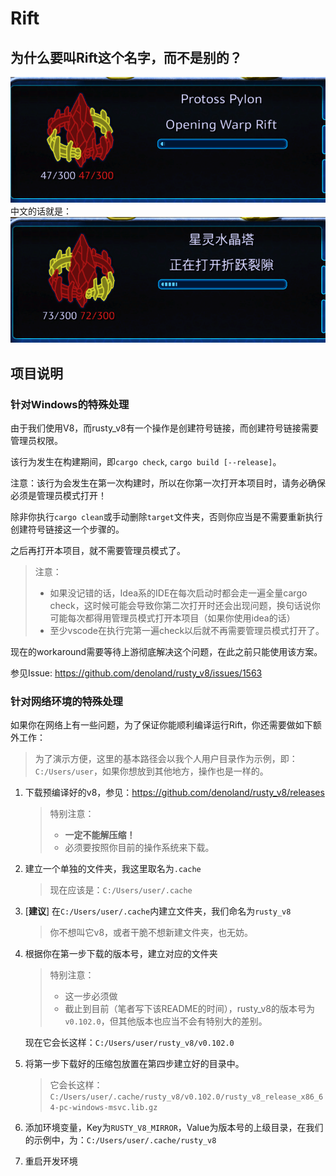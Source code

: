 # Rift

## 为什么要叫Rift这个名字，而不是别的？
![alt text](assets/sc.png)<br/>
中文的话就是：<br/>
![alt text](assets/sc_cn.png)

## 项目说明

### 针对Windows的特殊处理
由于我们使用V8，而rusty_v8有一个操作是创建符号链接，而创建符号链接需要管理员权限。

该行为发生在构建期间，即`cargo check`, `cargo build [--release]`。

注意：该行为会发生在第一次构建时，所以在你第一次打开本项目时，请务必确保必须是管理员模式打开！

除非你执行`cargo clean`或手动删除`target`文件夹，否则你应当是不需要重新执行创建符号链接这一个步骤的。

之后再打开本项目，就不需要管理员模式了。

> 注意：
> - 如果没记错的话，Idea系的IDE在每次启动时都会走一遍全量cargo check，这时候可能会导致你第二次打开时还会出现问题，换句话说你可能每次都得用管理员模式打开本项目（如果你使用idea的话）
> - 至少vscode在执行完第一遍check以后就不再需要管理员模式打开了。

现在的workaround需要等待上游彻底解决这个问题，在此之前只能使用该方案。

参见Issue: https://github.com/denoland/rusty_v8/issues/1563

### 针对网络环境的特殊处理
如果你在网络上有一些问题，为了保证你能顺利编译运行Rift，你还需要做如下额外工作：

> 为了演示方便，这里的基本路径会以我个人用户目录作为示例，即：`C:/Users/user`，如果你想放到其他地方，操作也是一样的。

1. 下载预编译好的v8，参见：https://github.com/denoland/rusty_v8/releases
    > 特别注意：
    > - **一定不能解压缩！**
    > - 必须要按照你目前的操作系统来下载。
2. 建立一个单独的文件夹，我这里取名为`.cache`
    > 现在应该是：`C:/Users/user/.cache`
3. [**建议**] 在`C:/Users/user/.cache`内建立文件夹，我们命名为`rusty_v8`
    > 你不想叫它v8，或者干脆不想新建文件夹，也无妨。
4. 根据你在第一步下载的版本号，建立对应的文件夹
    > 特别注意：
    > - 这一步必须做
    > - 截止到目前（笔者写下该README的时间），rusty_v8的版本号为`v0.102.0`，但其他版本也应当不会有特别大的差别。

    现在它会长这样：`C:/Users/user/rusty_v8/v0.102.0`
5. 将第一步下载好的压缩包放置在第四步建立好的目录中。
    > 它会长这样：`C:/Users/user/.cache/rusty_v8/v0.102.0/rusty_v8_release_x86_64-pc-windows-msvc.lib.gz`

6. 添加环境变量，Key为`RUSTY_V8_MIRROR`，Value为版本号的上级目录，在我们的示例中，为：`C:/Users/user/.cache/rusty_v8`

7. 重启开发环境
